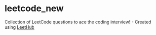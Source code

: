 # leetcode_new
Collection of LeetCode questions to ace the coding interview! - Created using [LeetHub](https://github.com/QasimWani/LeetHub)
